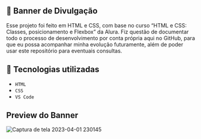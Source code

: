 ## 🌠 Banner de Divulgação
Esse projeto foi feito em HTML e CSS, com base no curso “HTML e CSS: Classes, posicionamento e Flexbox” da Alura. Fiz questão de documentar todo o processo de desenvolvimento por conta própria aqui no GitHub, para que eu possa acompanhar minha evolução futuramente, além de poder usar este repositório para eventuais consultas. 

## 🤖 Tecnologias utilizadas

- ``HTML``
- ``CSS``
- ``VS Code``

## Preview do Banner
![Captura de tela 2023-04-01 230145](https://user-images.githubusercontent.com/46091881/229327045-6f71012b-af3b-4c9d-8664-9f5f1d139427.png)
